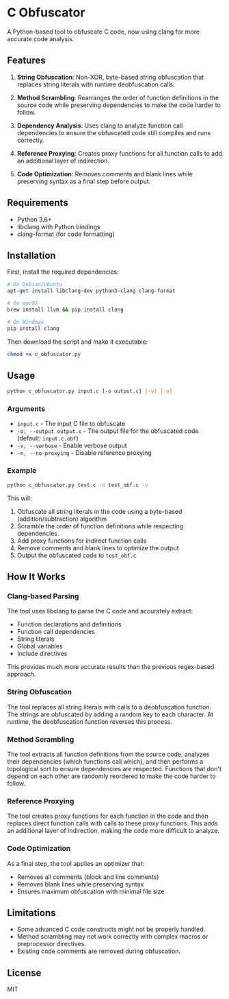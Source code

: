 # C Obfuscator

A Python-based tool to obfuscate C code, now using clang for more accurate code analysis.

## Features

1. **String Obfuscation**: Non-XOR, byte-based string obfuscation that replaces string literals with runtime deobfuscation calls.

2. **Method Scrambling**: Rearranges the order of function definitions in the source code while preserving dependencies to make the code harder to follow.

3. **Dependency Analysis**: Uses clang to analyze function call dependencies to ensure the obfuscated code still compiles and runs correctly.

4. **Reference Proxying**: Creates proxy functions for all function calls to add an additional layer of indirection.

5. **Code Optimization**: Removes comments and blank lines while preserving syntax as a final step before output.

## Requirements

- Python 3.6+
- libclang with Python bindings
- clang-format (for code formatting)

## Installation

First, install the required dependencies:

```bash
# On Debian/Ubuntu
apt-get install libclang-dev python3-clang clang-format

# On macOS
brew install llvm && pip install clang

# On Windows
pip install clang
```

Then download the script and make it executable:

```bash
chmod +x c_obfuscator.py
```

## Usage

```bash
python c_obfuscator.py input.c [-o output.c] [-v] [-n]
```

### Arguments

- `input.c` - The input C file to obfuscate
- `-o, --output output.c` - The output file for the obfuscated code (default: `input.c.obf`)
- `-v, --verbose` - Enable verbose output
- `-n, --no-proxying` - Disable reference proxying

### Example

```bash
python c_obfuscator.py test.c -o test_obf.c -v
```

This will:
1. Obfuscate all string literals in the code using a byte-based (addition/subtraction) algorithm
2. Scramble the order of function definitions while respecting dependencies
3. Add proxy functions for indirect function calls
4. Remove comments and blank lines to optimize the output
5. Output the obfuscated code to `test_obf.c`

## How It Works

### Clang-based Parsing

The tool uses libclang to parse the C code and accurately extract:
- Function declarations and definitions
- Function call dependencies
- String literals
- Global variables
- Include directives

This provides much more accurate results than the previous regex-based approach.

### String Obfuscation

The tool replaces all string literals with calls to a deobfuscation function. The strings are obfuscated by adding a random key to each character. At runtime, the deobfuscation function reverses this process.

### Method Scrambling

The tool extracts all function definitions from the source code, analyzes their dependencies (which functions call which), and then performs a topological sort to ensure dependencies are respected. Functions that don't depend on each other are randomly reordered to make the code harder to follow.

### Reference Proxying

The tool creates proxy functions for each function in the code and then replaces direct function calls with calls to these proxy functions. This adds an additional layer of indirection, making the code more difficult to analyze.

### Code Optimization

As a final step, the tool applies an optimizer that:
- Removes all comments (block and line comments)
- Removes blank lines while preserving syntax
- Ensures maximum obfuscation with minimal file size

## Limitations

- Some advanced C code constructs might not be properly handled.
- Method scrambling may not work correctly with complex macros or preprocessor directives.
- Existing code comments are removed during obfuscation.

## License

MIT